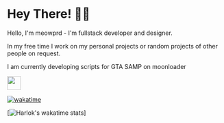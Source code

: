# Hey There! 👋🏻
Hello, I'm meowprd - I'm fullstack developer and designer.

In my free time I work on my personal projects or random projects of other people on request.

I am currently developing scripts for GTA SAMP on moonloader

<img height="32" src="https://skillicons.dev/icons?i=lua,php,mysql,html,css,js,jquery,tailwind,ai,ps,vscode"/>  

[![wakatime](https://wakatime.com/badge/user/304d528e-33ca-4fab-ad35-e00af9e85282.svg)](https://wakatime.com/@304d528e-33ca-4fab-ad35-e00af9e85282)

[![Harlok's wakatime stats](https://github-readme-stats.vercel.app/api/wakatime?username=@meowprd)]
